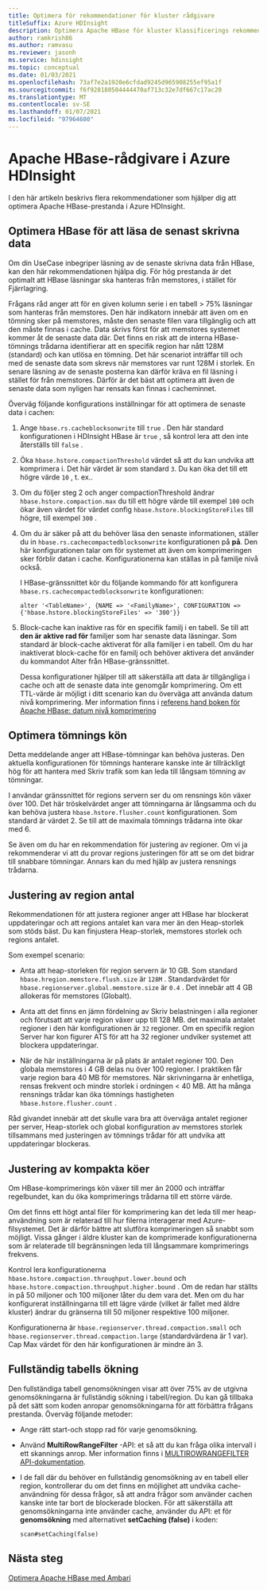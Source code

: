 ```yaml
---
title: Optimera för rekommendationer för kluster rådgivare
titleSuffix: Azure HDInsight
description: Optimera Apache HBase för kluster klassificerings rekommendationer i Azure HDInsight.
author: ramkrish86
ms.author: ramvasu
ms.reviewer: jasonh
ms.service: hdinsight
ms.topic: conceptual
ms.date: 01/03/2021
ms.openlocfilehash: 73af7e2a1920e6cfdad9245d965908255ef95a1f
ms.sourcegitcommit: f6f928180504444470af713c32e7df667c17ac20
ms.translationtype: MT
ms.contentlocale: sv-SE
ms.lasthandoff: 01/07/2021
ms.locfileid: "97964600"
---
```

# <a name="apache-hbase-advisories-in-azure-hdinsight"></a>Apache HBase-rådgivare i Azure HDInsight

I den här artikeln beskrivs flera rekommendationer som hjälper dig att optimera Apache HBase-prestanda i Azure HDInsight. 

## <a name="optimize-hbase-to-read-most-recently-written-data"></a>Optimera HBase för att läsa de senast skrivna data

Om din UseCase inbegriper läsning av de senaste skrivna data från HBase, kan den här rekommendationen hjälpa dig. För hög prestanda är det optimalt att HBase läsningar ska hanteras från memstores, i stället för Fjärrlagring.

Frågans råd anger att för en given kolumn serie i en tabell > 75% läsningar som hanteras från memstores. Den här indikatorn innebär att även om en tömning sker på memstores, måste den senaste filen vara tillgänglig och att den måste finnas i cache. Data skrivs först för att memstores systemet kommer åt de senaste data där. Det finns en risk att de interna HBase-tömnings trådarna identifierar att en specifik region har nått 128M (standard) och kan utlösa en tömning. Det här scenariot inträffar till och med de senaste data som skrevs när memstores var runt 128M i storlek. En senare läsning av de senaste posterna kan därför kräva en fil läsning i stället för från memstores. Därför är det bäst att optimera att även de senaste data som nyligen har rensats kan finnas i cacheminnet.

Överväg följande konfigurations inställningar för att optimera de senaste data i cachen:

1. Ange `hbase.rs.cacheblocksonwrite` till `true` . Den här standard konfigurationen i HDInsight HBase är `true` , så kontrol lera att den inte återställs till `false` .

2. Öka `hbase.hstore.compactionThreshold` värdet så att du kan undvika att komprimera i. Det här värdet är som standard `3`. Du kan öka det till ett högre värde `10` , t. ex..

3. Om du följer steg 2 och anger compactionThreshold ändrar `hbase.hstore.compaction.max` du till ett högre värde till exempel `100` och ökar även värdet för värdet config `hbase.hstore.blockingStoreFiles` till högre, till exempel `300` .

4. Om du är säker på att du behöver läsa den senaste informationen, ställer du in `hbase.rs.cachecompactedblocksonwrite` konfigurationen på **på**. Den här konfigurationen talar om för systemet att även om komprimeringen sker förblir datan i cache. Konfigurationerna kan ställas in på familje nivå också. 

   I HBase-gränssnittet kör du följande kommando för att konfigurera `hbase.rs.cachecompactedblocksonwrite` konfigurationen:
   
   ```
   alter '<TableName>', {NAME => '<FamilyName>', CONFIGURATION => {'hbase.hstore.blockingStoreFiles' => '300'}}
   ```

5. Block-cache kan inaktive ras för en specifik familj i en tabell. Se till att **den är aktive rad för** familjer som har senaste data läsningar. Som standard är block-cache aktiverat för alla familjer i en tabell. Om du har inaktiverat block-cache för en familj och behöver aktivera det använder du kommandot Alter från HBase-gränssnittet.

   Dessa konfigurationer hjälper till att säkerställa att data är tillgängliga i cache och att de senaste data inte genomgår komprimering. Om ett TTL-värde är möjligt i ditt scenario kan du överväga att använda datum nivå komprimering. Mer information finns i [referens hand boken för Apache HBase: datum nivå komprimering](https://hbase.apache.org/book.html#ops.date.tiered)  

## <a name="optimize-the-flush-queue"></a>Optimera tömnings kön

Detta meddelande anger att HBase-tömningar kan behöva justeras. Den aktuella konfigurationen för tömnings hanterare kanske inte är tillräckligt hög för att hantera med Skriv trafik som kan leda till långsam tömning av tömningar.

I användar gränssnittet för regions servern ser du om rensnings kön växer över 100. Det här tröskelvärdet anger att tömningarna är långsamma och du kan behöva justera   `hbase.hstore.flusher.count` konfigurationen. Som standard är värdet 2. Se till att de maximala tömnings trådarna inte ökar med 6.

Se även om du har en rekommendation för justering av regioner. Om vi ja rekommenderar vi att du provar regions justeringen för att se om det bidrar till snabbare tömningar. Annars kan du med hjälp av justera rensnings trådarna.

## <a name="region-count-tuning"></a>Justering av region antal

Rekommendationen för att justera regioner anger att HBase har blockerat uppdateringar och att regions antalet kan vara mer än den Heap-storlek som stöds bäst. Du kan finjustera Heap-storlek, memstores storlek och regions antalet.

Som exempel scenario:

- Anta att heap-storleken för region servern är 10 GB. Som standard `hbase.hregion.memstore.flush.size` är `128M` . Standardvärdet för `hbase.regionserver.global.memstore.size` är `0.4` . Det innebär att 4 GB allokeras för memstores (Globalt).

- Anta att det finns en jämn fördelning av Skriv belastningen i alla regioner och förutsatt att varje region växer upp till 128 MB. det maximala antalet regioner i den här konfigurationen är `32` regioner. Om en specifik region Server har kon figurer ATS för att ha 32 regioner undviker systemet att blockera uppdateringar.

- När de här inställningarna är på plats är antalet regioner 100. Den globala memstores i 4 GB delas nu över 100 regioner. I praktiken får varje region bara 40 MB för memstores. När skrivningarna är enhetliga, rensas frekvent och mindre storlek i ordningen < 40 MB. Att ha många rensnings trådar kan öka tömnings hastigheten `hbase.hstore.flusher.count` .

Råd givandet innebär att det skulle vara bra att överväga antalet regioner per server, Heap-storlek och global konfiguration av memstores storlek tillsammans med justeringen av tömnings trådar för att undvika att uppdateringar blockeras.

## <a name="compaction-queue-tuning"></a>Justering av kompakta köer

Om HBase-komprimerings kön växer till mer än 2000 och inträffar regelbundet, kan du öka komprimerings trådarna till ett större värde.

Om det finns ett högt antal filer för komprimering kan det leda till mer heap-användning som är relaterad till hur filerna interagerar med Azure-filsystemet. Det är därför bättre att slutföra komprimeringen så snabbt som möjligt. Vissa gånger i äldre kluster kan de komprimerade konfigurationerna som är relaterade till begränsningen leda till långsammare komprimerings frekvens.

Kontrol lera konfigurationerna `hbase.hstore.compaction.throughput.lower.bound` och `hbase.hstore.compaction.throughput.higher.bound` . Om de redan har ställts in på 50 miljoner och 100 miljoner låter du dem vara det. Men om du har konfigurerat inställningarna till ett lägre värde (vilket är fallet med äldre kluster) ändrar du gränserna till 50 miljoner respektive 100 miljoner.

Konfigurationerna är `hbase.regionserver.thread.compaction.small` och `hbase.regionserver.thread.compaction.large` (standardvärdena är 1 var).
Cap Max värdet för den här konfigurationen är mindre än 3.

## <a name="full-table-scan"></a>Fullständig tabells ökning

Den fullständiga tabell genomsökningen visar att över 75% av de utgivna genomsökningarna är fullständig sökning i tabell/region. Du kan gå tillbaka på det sätt som koden anropar genomsökningarna för att förbättra frågans prestanda. Överväg följande metoder:

* Ange rätt start-och stopp rad för varje genomsökning.

* Använd **MultiRowRangeFilter** -API: et så att du kan fråga olika intervall i ett skannings anrop. Mer information finns i [MULTIROWRANGEFILTER API-dokumentation](https://hbase.apache.org/2.1/apidocs/org/apache/hadoop/hbase/filter/MultiRowRangeFilter.html).

* I de fall där du behöver en fullständig genomsökning av en tabell eller region, kontrollerar du om det finns en möjlighet att undvika cache-användning för dessa frågor, så att andra frågor som använder cachen kanske inte tar bort de blockerade blocken. För att säkerställa att genomsökningarna inte använder cache, använder du API: et för **genomsökning** med alternativet **setCaching (false)** i koden: 

   ```
   scan#setCaching(false)
   ```
   
## <a name="next-steps"></a>Nästa steg

[Optimera Apache HBase med Ambari](../optimize-hbase-ambari.md)

